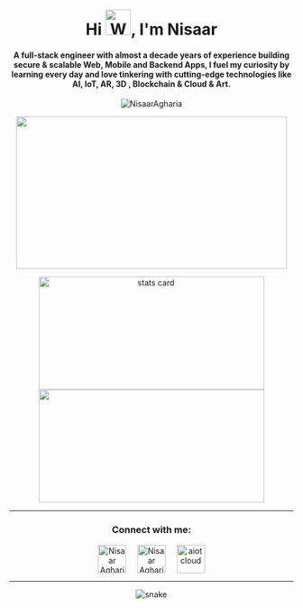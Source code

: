 <h1 align="center">Hi <img src="https://raw.githubusercontent.com/nixin72/nixin72/master/wave.gif" 
         alt="Waving hand animated gif"
         height="45"
         width="45" />, I'm Nisaar</h1>
<h4 align="center">
A full-stack engineer with almost a decade years of experience building secure & scalable Web, Mobile and Backend Apps, I fuel my curiosity by learning every day and love tinkering with cutting-edge technologies like AI, IoT, AR, 3D , Blockchain & Cloud & Art.
</h4>

<p align="center"> <img src="https://komarev.com/ghpvc/?username=NisaarAgharia&label=Profile%20views&color=brightgreen&style=flat" alt="NisaarAgharia" /> </p>
<p align="center">
<img height="270" width="480" src="https://media.giphy.com/media/f3iwJFOVOwuy7K6FFw/giphy.gif" /> </a>
</p>
<p align="center">
<img alt= "stats card" height="200px" width="400" src="https://github-readme-streak-stats.herokuapp.com?user=NisaarAgharia&theme=dark&date_format=M%20j%5B%2C%20Y%5D&ring=00FF10&currStreakLabel=FF2D2D&fire=FF2D2D&dates=01FF00">
<img height="200px" width="400" src="https://github-readme-stats.vercel.app/api?username=NisaarAgharia&count_private=true&theme=chartreuse-dark&show_icons=true" />
 </p>

<hr>

<h3 align="center">Connect with me:</h3>
<p align="center">
<a href="https://www.youtube.com/aibots" target="blank"><img align="center" src="https://img.icons8.com/fluency/48/000000/youtube-play.png" alt="Nisaar Agharia" height="50" width="50" /></a> &nbsp;&nbsp;&nbsp;
<a href="https://www.linkedin.com/in/nisaaragharia" target="blank"><img align="center" src="https://img.icons8.com/cute-clipart/64/000000/linkedin.png" alt="Nisaar Agharia" height="50" width="50" /></a>&nbsp;&nbsp;&nbsp;&nbsp;
<a href="https://www.instagram.com/ai.bots_" target="blank"><img align="center" src="https://img.icons8.com/cute-clipart/64/000000/instagram-new.png" alt="aiotcloud" height="50" width="50" /></a>
</p>

<hr>

<p align="center">
  <img src="https://github.com/ishikkkkaaaa/ishikkkkaaaa/raw/output/github-contribution-grid-snake.svg" alt="snake"></center>
</p>
